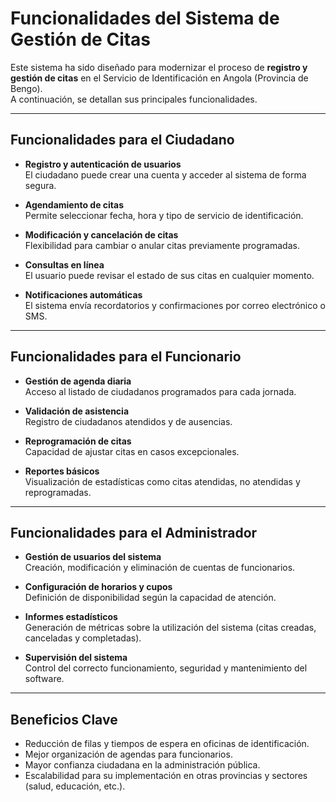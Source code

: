 # Funcionalidades del Sistema de Gestión de Citas

Este sistema ha sido diseñado para modernizar el proceso de **registro y gestión de citas** en el Servicio de Identificación en Angola (Provincia de Bengo).  
A continuación, se detallan sus principales funcionalidades.

---

## Funcionalidades para el Ciudadano
- **Registro y autenticación de usuarios**  
  El ciudadano puede crear una cuenta y acceder al sistema de forma segura.  

- **Agendamiento de citas**  
  Permite seleccionar fecha, hora y tipo de servicio de identificación.  

- **Modificación y cancelación de citas**  
  Flexibilidad para cambiar o anular citas previamente programadas.  

- **Consultas en línea**  
  El usuario puede revisar el estado de sus citas en cualquier momento.  

- **Notificaciones automáticas**  
  El sistema envía recordatorios y confirmaciones por correo electrónico o SMS.  

---

## Funcionalidades para el Funcionario
- **Gestión de agenda diaria**  
  Acceso al listado de ciudadanos programados para cada jornada.  

- **Validación de asistencia**  
  Registro de ciudadanos atendidos y de ausencias.  

- **Reprogramación de citas**  
  Capacidad de ajustar citas en casos excepcionales.  

- **Reportes básicos**  
  Visualización de estadísticas como citas atendidas, no atendidas y reprogramadas.  

---

## Funcionalidades para el Administrador
- **Gestión de usuarios del sistema**  
  Creación, modificación y eliminación de cuentas de funcionarios.  

- **Configuración de horarios y cupos**  
  Definición de disponibilidad según la capacidad de atención.  

- **Informes estadísticos**  
  Generación de métricas sobre la utilización del sistema (citas creadas, canceladas y completadas).  

- **Supervisión del sistema**  
  Control del correcto funcionamiento, seguridad y mantenimiento del software.  

---

## Beneficios Clave
- Reducción de filas y tiempos de espera en oficinas de identificación.  
- Mejor organización de agendas para funcionarios.  
- Mayor confianza ciudadana en la administración pública.  
- Escalabilidad para su implementación en otras provincias y sectores (salud, educación, etc.).  
